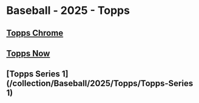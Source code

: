 # Baseball - 2025 - Topps
## [Topps Chrome](/collection/Baseball/2025/Topps/Topps-Chrome)
## [Topps Now](/collection/Baseball/2025/Topps/Topps-Now)
## [Topps Series 1](/collection/Baseball/2025/Topps/Topps-Series 1)
